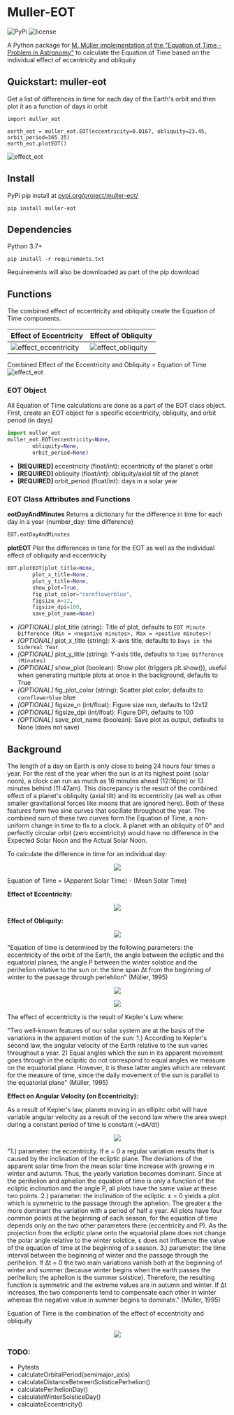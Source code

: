 # Muller-EOT
![PyPi](https://img.shields.io/pypi/v/muller-eot)
![license](https://img.shields.io/github/license/cyschneck/Muller-EOT)

A Python package for [M. Müller implementation of the "Equation of Time - Problem in Astronomy"](http://info.ifpan.edu.pl/firststep/aw-works/fsII/mul/mueller.pdf) to calculate the Equation of Time based on the individual effect of eccentricity and obliquity

## Quickstart: muller-eot

Get a list of differences in time for each day of the Earth's orbit and then plot it as a function of days in orbit

```
import muller_eot

earth_eot = muller_eot.EOT(eccentricity=0.0167, obliquity=23.45, orbit_period=365.25)
earth_eot.plotEOT()
```
![effect_eot](https://raw.githubusercontent.com/cyschneck/Muller-EOT/main/examples/earth_quickstart.png)

## Install
PyPi pip install at [pypi.org/project/muller-eot/](https://pypi.org/project/muller-eot/)

```
pip install muller-eot
```
## Dependencies
Python 3.7+
```
pip install -r requirements.txt
```
Requirements will also be downloaded as part of the pip download

## Functions
The combined effect of eccentricity and obliquity create the Equation of Time components.

| Effect of Eccentricity | Effect of Obliquity |
| ------------- | ------------- |
| ![effect_eccentricity](https://raw.githubusercontent.com/cyschneck/Muller-EOT/main/examples/earth_eccentricity.png) | ![effect_obliquity](https://raw.githubusercontent.com/cyschneck/Muller-EOT/main/examples/earth_obliquity.png) |

Combined Effect of the Eccentricity and Obliquity = Equation of Time
![effect_eot](https://raw.githubusercontent.com/cyschneck/Muller-EOT/main/examples/earth_eot.png)

### EOT Object
All Equation of Time calculations are done as a part of the EOT class object. First, create an EOT object for a specific eccentricity, obliquity, and orbit period (in days)
```python
import muller_eot
muller_eot.EOT(eccentricity=None,
		obliquity=None,
		orbit_period=None)
```
- **[REQUIRED]** eccentricity (float/int): eccentricity of the planet's orbit
- **[REQUIRED]** obliquity (float/int): obliquity/axial tilt of the planet
- **[REQUIRED]** orbit_period (float/int): days in a solar year


### EOT Class Attributes and Functions

**eotDayAndMinutes**
Returns a dictionary for the difference in time for each day in a year {number_day: time difference}
```python
EOT.eotDayAndMinutes
```

**plotEOT**
Plot the differences in time for the EOT as well as the individual effect of obliquity and eccentricity
```python
EOT.plotEOT(plot_title=None,
		plot_x_title=None,
		plot_y_title=None,
		show_plot=True,
		fig_plot_color="cornflowerblue",
		figsize_n=12,
		figsize_dpi=100,
		save_plot_name=None)
```
- *[OPTIONAL]* plot_title (string): Title of plot, defaults to `EOT Minute Difference (Min = <negative minutes>, Max = <postive minutes>)`
- *[OPTIONAL]* plot_x_title (string): X-axis title, defaults to `Days in the Sidereal Year`
- *[OPTIONAL]* plot_y_title (string): Y-axis title, defaults to `Time Difference (Minutes)`
- *[OPTIONAL]* show_plot (boolean): Show plot (triggers plt.show()), useful when generating multiple plots at once in the background, defaults to True
- *[OPTIONAL]* fig_plot_color (string): Scatter plot color, defaults to `cornflowerblue` blue
- *[OPTIONAL]* figsize_n (int/float): Figure size nxn, defaults to 12x12
- *[OPTIONAL]* figsize_dpi (int/lfoat): Figure DPI, defaults to 100
- *[OPTIONAL]* save_plot_name (boolean): Save plot as output, defaults to None (does not save)

## Background

The length of a day on Earth is only close to being 24 hours four times a year. For the rest of the year when the sun is at its highest point (solar noon), a clock can run as much as 16 minutes ahead (12:16pm) or 13 minutes behind (11:47am). This discrepancy is the result of the combined effect of a planet's obliquity (axial tilt) and its eccentricity (as well as other smaller gravitational forces like moons that are ignored here). Both of these features form two sine curves that oscillate throughout the year. The combined sum
of these two curves form the Equation of Time, a non-uniform change in time to fix to a clock.
A planet with an obliquity of 0° and perfectly circular orbit (zero eccentricity) would have
no difference in the Expected Solar Noon and the Actual Solar Noon.

To calculate the difference in time for an individual day:
<p align="center">
  <img src="https://user-images.githubusercontent.com/22159116/203877814-c2d710f3-0681-4f72-8607-0f96e2a33256.png" />
</p>

Equation of Time = (Apparent Solar Time) - (Mean Solar Time) 

**Effect of Eccentricity:**
<p align="center">
  <img src="https://user-images.githubusercontent.com/22159116/203484492-bf0f6098-fe13-44d3-b372-bcb8cc4120f8.png" />
</p>

**Effect of Obliquity:**
<p align="center">
  <img src="https://user-images.githubusercontent.com/22159116/203484389-613ffb3e-9719-4962-a316-eeeb887af1c5.png" />
</p>

"Equation of time is determined by the following parameters: the eccentricity of 
the orbit of the Earth, the angle between the ecliptic and the equatorial planes, the 
angle P between the winter solstice and the perihelion relative to the sun or: 
the time span ∆t from the beginning of winter to the passage through periehlion" (Müller, 1995)

<p align="center">
  <img src="https://user-images.githubusercontent.com/22159116/203484797-23c81e99-0eee-4431-bc21-31429a615e4f.png" />
</p>
<p align="center">
  <img src="https://user-images.githubusercontent.com/22159116/203484692-b07bad99-3c6c-43e5-904f-04200f72c571.png" />
</p>

The effect of eccentricity is the result of Kepler's Law where:

"Two well-known features of our solar system are at the basis of the variations
 in the apparent motion of the sun: 1.) According to Kepler's second law, the angular
 velocity of the Earth relative to the sun varies throughout a year. 2) Equal angles
 which the sun in its apparent movement goes through in the eclipitic do not correspond
 to equal angles we measure on the equatorial plane. However, it is these latter angles
 which are relevant for the measure of time, since the daily movement of the sun is
 parallel to the equatorial plane" (Müller, 1995)
 
**Effect on Angular Velocity (on Eccentricity):**

As a result of Kepler's law, planets moving in an ellipitc orbit will have variable angular velocity 
as a result of the second law where the area swept during a constant period of time is constant (=dA/dt)

<p align="center">
  <img src="https://user-images.githubusercontent.com/22159116/203687968-4055d194-afe0-49e8-8b73-94f1b58a3969.png" />
</p>

"1.) parameter: the eccentricity. If e = 0 a regular variation results that is caused by
the inclination of the ecliptic plane. The deviations of the apparent solar time from the
mean solar time increase with growing e in winter and autumn. Thus, the yearly variation
becomes dominant. Since at the perihelion and aphelion the equation of time is only a
function of the ecliptic inclination and the angle P, all plots have the same value at these
two points.
2.) parameter: the inclination of the ecliptic. ε = 0 yields a plot which is symmetric to
the passage through the aphelion. The greater ε the more dominant the variation with a
period of half a year. All plots have four common points at the beginning of each season,
for the equation of time depends only on the two other parameters there (eccentricity
and P). As the projection from the ecliptic plane onto the equatorial plane does not
change the polar angle relative to the winter solstice, ε does not influence the value of the
equation of time at the beginning of a season.
3.) parameter: the time interval between the beginning of winter and the passage
through the perihelion. If ∆t = 0 the two main variations vanish both at the beginning
of winter and summer (because winter begins when the earth passes the perihelion; the
aphelion is the summer solstice). Therefore, the resulting function is symmetric and the
extreme values are in autumn and winter. If ∆t increases, the two components tend to
compensate each other in winter whereas the negative value in summer begins to dominate." (Müller, 1995)

Equation of Time is the combination of the effect of eccentricity and obliquity
<p align="center">
  <img src="https://user-images.githubusercontent.com/22159116/203484851-c96be35a-2d4a-44df-a2ee-a9d88974aa9e.png" />
</p>

### TODO:
- Pytests
- calculateOrbitalPeriod(semimajor_axis)
- calculateDistanceBetweenSolisticePerhelion()
- calculatePerihelionDay()
- calculateWinterSolsticeDay()
- calculateEccentricity()
